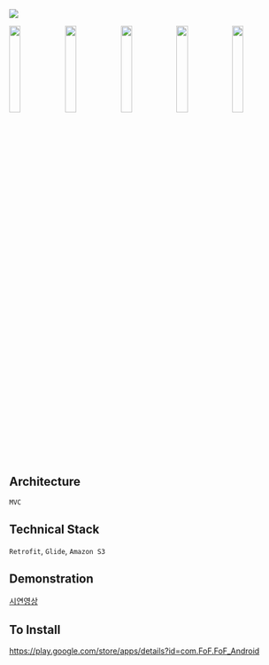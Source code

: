 <img src="https://user-images.githubusercontent.com/60344240/113408279-04f92800-93ea-11eb-9d10-482aac0778cd.png"/>

<img src="https://user-images.githubusercontent.com/60344240/116510348-bb73fe00-a8ff-11eb-8670-9a70dbb884b3.png" width="20%"/><img src="https://user-images.githubusercontent.com/60344240/116510349-bc0c9480-a8ff-11eb-9bbe-0d352c71dcda.png" width="20%"/><img src="https://user-images.githubusercontent.com/60344240/116510351-bca52b00-a8ff-11eb-8608-9d8797c82a75.png" width="20%"/><img src="https://user-images.githubusercontent.com/60344240/116510356-bd3dc180-a8ff-11eb-8ade-8f7957707ec8.png" width="20%"/><img src="https://user-images.githubusercontent.com/60344240/116510359-bdd65800-a8ff-11eb-817a-ddfa47c4f4a9.png" width="20%"/>

## Architecture
`MVC`

## Technical Stack
`Retrofit`, `Glide`, `Amazon S3`

## Demonstration
[시연영상](https://youtu.be/fFVip-_1OWc)

## To Install
https://play.google.com/store/apps/details?id=com.FoF.FoF_Android
